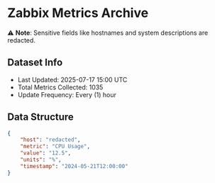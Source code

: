 # Zabbix Metrics Archive

⚠️ **Note**: Sensitive fields like hostnames and system descriptions are redacted.

## Dataset Info
- Last Updated: 2025-07-17 15:00 UTC
- Total Metrics Collected: 1035
- Update Frequency: Every (1) hour

## Data Structure
```json
{
    "host": "redacted",
    "metric": "CPU Usage",
    "value": "12.5",
    "units": "%",
    "timestamp": "2024-05-21T12:00:00"
}
```
